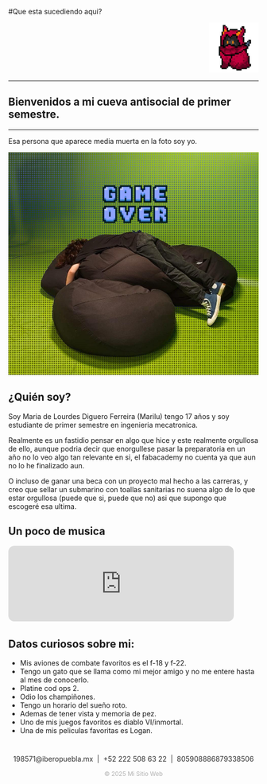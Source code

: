#Que esta sucediendo aqui?

<div style="text-align:right;">
  <img src="recursos/imgs/dmn.png" alt="pixelart" width="100">
</div>

---

## Bienvenidos a mi cueva antisocial de primer semestre.

---




Esa persona que aparece media muerta en la foto soy yo.


![foto de mi](recursos/imgs/yo.jpeg)

## ¿Quién soy?

Soy Maria de Lourdes Diguero Ferreira (Marilu) tengo 17 años y soy estudiante de primer semestre en ingenieria mecatronica.

Realmente es un fastidio pensar en algo que hice y este realmente orgullosa de ello, aunque podria decir que enorgullese pasar la preparatoria en un año no lo veo algo tan relevante en si, el fabacademy no cuenta ya que aun no lo he finalizado aun.

O incluso de ganar una beca con un proyecto mal hecho a las carreras, y creo que sellar un submarino con toallas sanitarias no suena algo de lo que estar orgullosa (puede que si, puede que no) asi que supongo que escogeré esa ultima.

## Un poco de musica


<iframe data-testid="embed-iframe" style="border-radius:12px" src="https://open.spotify.com/embed/playlist/2Rj1m5zPa8UAmzFcJ3fPcw?utm_source=generator&theme=0" width="90%" height="152" frameBorder="0" allowfullscreen="" allow="autoplay; clipboard-write; encrypted-media; fullscreen; picture-in-picture" loading="lazy"></iframe>



## Datos curiosos sobre mi:  
- Mis aviones de combate favoritos es el f-18 y f-22.
- Tengo un gato que se llama como mi mejor amigo y no me entere hasta al mes de conocerlo.
- Platine cod ops 2.
- Odio los champiñones.
- Tengo un horario del sueño roto.
- Ademas de tener vista y memoria de pez.
- Uno de mis juegos favoritos es diablo VI/inmortal.
- Una de mis peliculas favoritas es Logan.



<div style="text-align:center; font-size:14px; margin-top:40px; opacity:0.9;">

  <p>
    <i class="fas fa-envelope"></i> 198571@iberopuebla.mx &nbsp;|&nbsp;
    <i class="fas fa-phone"></i> +52 222 508 63 22 &nbsp;|&nbsp;
    <i class="fab fa-discord"></i> 805908886879338506
  </p>

  
  <p style="margin-top:10px; font-size:12px; color:#aaa;">
    © 2025 Mi Sitio Web
  </p>

</div>
